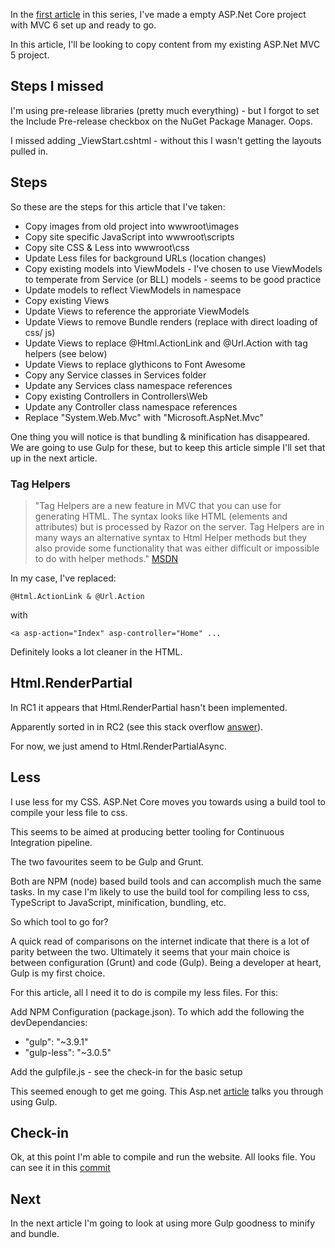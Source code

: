 In the [first article](http://red-folder.blogspot.co.uk/2016/03/converting-to-aspnet-core-part-1.html) in this series, I've made a empty ASP.Net Core project with MVC 6 set up and ready to go.

In this article, I'll be looking to copy content from my existing ASP.Net MVC 5 project.

## Steps I missed
I'm using pre-release libraries (pretty much everything) - but I forgot to set the Include Pre-release checkbox on the NuGet Package Manager. Oops.

I missed adding _ViewStart.cshtml - without this I wasn't getting the layouts pulled in.

## Steps
So these are the steps for this article that I've taken:

* Copy images from old project into wwwroot\images
* Copy site specific JavaScript into wwwroot\scripts
* Copy site CSS &amp; Less into wwwroot\css
* Update Less files for background URLs (location changes)
* Copy existing models into ViewModels - I've chosen to use ViewModels to temperate from Service (or BLL) models - seems to be good practice
* Update models to reflect ViewModels in namespace
* Copy existing Views
* Update Views to reference the approriate ViewModels
* Update Views to remove Bundle renders (replace with direct loading of css/ js)
* Update Views to replace @Html.ActionLink and @Url.Action with tag helpers (see below)
* Update Views to replace glythicons to Font Awesome
* Copy any Service classes in Services folder
* Update any Services class namespace references
* Copy existing Controllers in Controllers\Web
* Update any Controller class namespace references
* Replace "System.Web.Mvc" with "Microsoft.AspNet.Mvc"

One thing you will notice is that bundling &amp; minification has disappeared.  We are going to use Gulp for these, but to keep this article simple I'll set that up in the next article.

### Tag Helpers
> "Tag Helpers are a new feature in MVC that you can use for generating HTML. The syntax looks like HTML (elements and attributes) but is processed by Razor on the server. Tag Helpers are in many ways an alternative syntax to Html Helper methods but they also provide some functionality that was either difficult or impossible to do with helper methods." [MSDN](https://blogs.msdn.microsoft.com/cdndevs/2015/08/06/a-complete-guide-to-the-mvc-6-tag-helpers/)

In my case, I've replaced:  

```
@Html.ActionLink & @Url.Action
```
with

```
<a asp-action="Index" asp-controller="Home" ...
```

Definitely looks a lot cleaner in the HTML.

## Html.RenderPartial
In RC1 it appears that Html.RenderPartial hasn't been implemented.

Apparently sorted in in RC2 (see this stack overflow [answer](http://stackoverflow.com/questions/34640754/where-did-renderpartial-go-in-asp-net-5-mvc-6)).

For now, we just amend to Html.RenderPartialAsync.

## Less
I use less for my CSS.  ASP.Net Core moves you towards using a build tool to compile your less file to css.

This seems to be aimed at producing better tooling for Continuous Integration pipeline.

The two favourites seem to be Gulp and Grunt.

Both are NPM (node) based build tools and can accomplish much the same tasks.  In my case I'm likely to use the build tool for compiling less to css, TypeScript to JavaScript, minification, bundling, etc.

So which tool to go for?

A quick read of comparisons on the internet indicate that there is a lot of parity between the two.  Ultimately it seems that your main choice is between configuration (Grunt) and code (Gulp).
Being a developer at heart, Gulp is my first choice.

For this article, all I need it to do is compile my less files.  For this:

Add NPM Configuration (package.json).  To which add the following the devDependancies:

* "gulp": "~3.9.1"
* "gulp-less": "~3.0.5"

Add the gulpfile.js - see the check-in for the basic setup

This seemed enough to get me going.  This Asp.net [article](http://docs.asp.net/en/latest/client-side/using-gulp.html) talks you through using Gulp.

## Check-in 
Ok, at this point I'm able to compile and run the website.  All looks file.  You can see it in this [commit](https://github.com/Red-Folder/red-folder.com/commit/dcb2bfb6d1a7f0f3ea5b2c337e79d600c3b37a91)

## Next
In the next article I'm going to look at using more Gulp goodness to minify and bundle.
